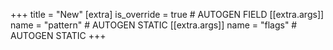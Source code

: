 +++
title = "New"
[extra]
is_override = true # AUTOGEN FIELD
[[extra.args]]
name = "pattern" # AUTOGEN STATIC
[[extra.args]]
name = "flags" # AUTOGEN STATIC
+++